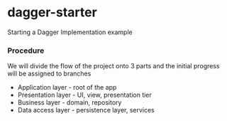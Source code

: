 # dagger-starter
Starting a Dagger Implementation example

### Procedure
We will divide the flow of the project onto 3 parts and the initial progress will be assigned to branches

- Application layer - root of the app
- Presentation layer - UI, view, presentation tier
- Business layer - domain, repository
- Data access layer - persistence layer, services
